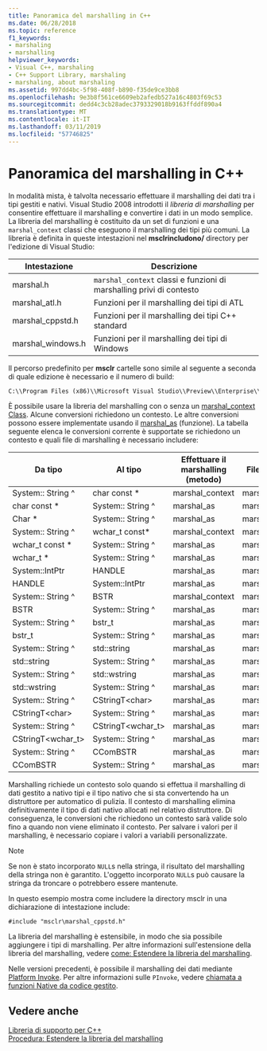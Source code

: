 ```yaml
---
title: Panoramica del marshalling in C++
ms.date: 06/28/2018
ms.topic: reference
f1_keywords:
- marshaling
- marshalling
helpviewer_keywords:
- Visual C++, marshaling
- C++ Support Library, marshaling
- marshaling, about marshaling
ms.assetid: 997dd4bc-5f98-408f-b890-f35de9ce3bb8
ms.openlocfilehash: 9e3b8f561ce6609eb2afedb527a16c4803f69c53
ms.sourcegitcommit: dedd4c3cb28adec3793329018b9163ffddf890a4
ms.translationtype: MT
ms.contentlocale: it-IT
ms.lasthandoff: 03/11/2019
ms.locfileid: "57746825"
---
```

# <a name="overview-of-marshaling-in-c"></a>Panoramica del marshalling in C++

In modalità mista, è talvolta necessario effettuare il marshalling dei dati tra i tipi gestiti e nativi. Visual Studio 2008 introdotti il *libreria di marshalling* per consentire effettuare il marshalling e convertire i dati in un modo semplice.  La libreria del marshalling è costituito da un set di funzioni e una `marshal_context` classi che eseguono il marshalling dei tipi più comuni. La libreria è definita in queste intestazioni nel **msclrincludono/** directory per l'edizione di Visual Studio:

|Intestazione|Descrizione|
|---------------|-----------------|
|marshal.h|`marshal_context` classi e funzioni di marshalling privi di contesto|
|marshal_atl.h| Funzioni per il marshalling dei tipi di ATL|
|marshal_cppstd.h|Funzioni per il marshalling dei tipi C++ standard|
|marshal_windows.h|Funzioni per il marshalling dei tipi di Windows|

Il percorso predefinito per **msclr** cartelle sono simile al seguente a seconda di quale edizione è necessario e il numero di build:

```cmd
C:\\Program Files (x86)\\Microsoft Visual Studio\\Preview\\Enterprise\\VC\\Tools\\MSVC\\14.15.26528\\include\\msclr
```

È possibile usare la libreria del marshalling con o senza un [marshal_context Class](../dotnet/marshal-context-class.md). Alcune conversioni richiedono un contesto. Le altre conversioni possono essere implementate usando il [marshal_as](../dotnet/marshal-as.md) (funzione). La tabella seguente elenca le conversioni corrente è supportate se richiedono un contesto e quali file di marshalling è necessario includere:

|Da tipo|Al tipo|Effettuare il marshalling (metodo)|File di inclusione|
|---------------|-------------|--------------------|------------------|
|System:: String ^|char const \*|marshal_context|marshal.h|
|char const \*|System:: String ^|marshal_as|marshal.h|
|Char \*|System:: String ^|marshal_as|marshal.h|
|System:: String ^|wchar_t const\*|marshal_context|marshal.h|
|wchar_t const \*|System:: String ^|marshal_as|marshal.h|
|wchar_t \*|System:: String ^|marshal_as|marshal.h|
|System::IntPtr|HANDLE|marshal_as|marshal_windows.h|
|HANDLE|System::IntPtr|marshal_as|marshal_windows.h|
|System:: String ^|BSTR|marshal_context|marshal_windows.h|
|BSTR|System:: String ^|marshal_as|marshal.h|
|System:: String ^|bstr_t|marshal_as|marshal_windows.h|
|bstr_t|System:: String ^|marshal_as|marshal_windows.h|
|System:: String ^|std::string|marshal_as|marshal_cppstd.h|
|std::string|System:: String ^|marshal_as|marshal_cppstd.h|
|System:: String ^|std::wstring|marshal_as|marshal_cppstd.h|
|std::wstring|System:: String ^|marshal_as|marshal_cppstd.h|
|System:: String ^|CStringT\<char>|marshal_as|marshal_atl.h|
|CStringT\<char>|System:: String ^|marshal_as|marshal_atl.h|
|System:: String ^|CStringT<wchar_t>|marshal_as|marshal_atl.h|
|CStringT<wchar_t>|System:: String ^|marshal_as|marshal_atl.h|
|System:: String ^|CComBSTR|marshal_as|marshal_atl.h|
|CComBSTR|System:: String ^|marshal_as|marshal_atl.h|

Marshalling richiede un contesto solo quando si effettua il marshalling di dati gestito a nativo tipi e il tipo nativo che si sta convertendo ha un distruttore per automatico di pulizia. Il contesto di marshalling elimina definitivamente il tipo di dati nativo allocati nel relativo distruttore. Di conseguenza, le conversioni che richiedono un contesto sarà valide solo fino a quando non viene eliminato il contesto. Per salvare i valori per il marshalling, è necessario copiare i valori a variabili personalizzate.

> [!NOTE]
>  Se non è stato incorporato `NULL`s nella stringa, il risultato del marshalling della stringa non è garantito. L'oggetto incorporato `NULL`s può causare la stringa da troncare o potrebbero essere mantenute.

In questo esempio mostra come includere la directory msclr in una dichiarazione di intestazione include:

`#include "msclr\marshal_cppstd.h"`

La libreria del marshalling è estensibile, in modo che sia possibile aggiungere i tipi di marshalling. Per altre informazioni sull'estensione della libreria del marshalling, vedere [come: Estendere la libreria del marshalling](../dotnet/how-to-extend-the-marshaling-library.md).

Nelle versioni precedenti, è possibile il marshalling dei dati mediante [Platform Invoke](/dotnet/framework/interop/consuming-unmanaged-dll-functions). Per altre informazioni sulle `PInvoke`, vedere [chiamata a funzioni Native da codice gestito](../dotnet/calling-native-functions-from-managed-code.md).

## <a name="see-also"></a>Vedere anche

[Libreria di supporto per C++](../dotnet/cpp-support-library.md)<br/>
[Procedura: Estendere la libreria del marshalling](../dotnet/how-to-extend-the-marshaling-library.md)
